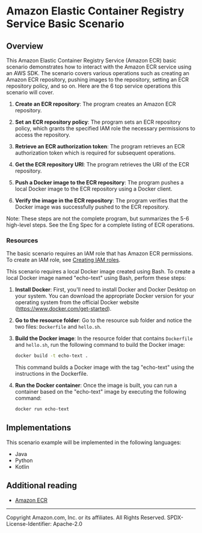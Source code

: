 # Amazon Elastic Container Registry Service Basic Scenario

## Overview

 This Amazon Elastic Container Registry Service (Amazon ECR) basic scenario demonstrates how to interact with the Amazon ECR service using an AWS SDK.  The scenario covers various operations such as creating an Amazon ECR repository, pushing images to the repository, setting an ECR repository policy, and so on. Here are the 6 top service operations this scenario will cover. 

1. **Create an ECR repository**: The program creates an Amazon ECR repository. 

2. **Set an ECR repository policy**: The program sets an ECR repository policy, which grants the specified IAM role the necessary permissions to access the repository.

3. **Retrieve an ECR authorization token**: The program retrieves an ECR authorization token which is required for subsequent operations.

4. **Get the ECR repository URI**: The program retrieves the URI of the ECR repository.

5. **Push a Docker image to the ECR repository**: The program pushes a local Docker image to the ECR repository using a Docker client.

6. **Verify the image in the ECR repository**: The program verifies that the Docker image was successfully pushed to the ECR repository.

Note: These steps are not the complete program, but summarizes the 5-6 high-level steps. See the Eng Spec for a complete listing of ECR operations. 

### Resources

The basic scenario requires an IAM role that has Amazon ECR permissions. To create an IAM role, see [Creating IAM roles](https://docs.aws.amazon.com/IAM/latest/UserGuide/id_roles_create.html). 

This scenario requires a local Docker image created using Bash. To create a local Docker image named "echo-text" using Bash, perform these steps:

1. **Install Docker**: First, you'll need to install Docker and Docker Desktop on your system. You can download the appropriate Docker version for your operating system from the official Docker website (https://www.docker.com/get-started).

2. **Go to the resource folder**: Go to the resource sub folder and notice the two files: `Dockerfile` and `hello.sh`.

3. **Build the Docker image**: In the resource folder that contains `Dockerfile` and `hello.sh`, run the following command to build the Docker image:

   ```bash
   docker build -t echo-text .
   ```

   This command builds a Docker image with the tag "echo-text" using the instructions in the Dockerfile.

4. **Run the Docker container**: Once the image is built, you can run a container based on the "echo-text" image by executing the following command:

   ```bash
   docker run echo-text
   ```


## Implementations

This scenario example will be implemented in the following languages:

- Java
- Python
- Kotlin

## Additional reading

- [Amazon ECR](https://docs.aws.amazon.com/AmazonECR/latest/userguide/what-is-ecr.html)

---

Copyright Amazon.com, Inc. or its affiliates. All Rights Reserved. SPDX-License-Identifier: Apache-2.0

